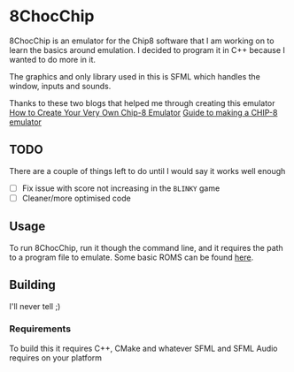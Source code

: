# 8ChocChip

8ChocChip is an emulator for the Chip8 software that I am working on to learn the basics around emulation. I decided to program it in C++ because I wanted to do more in it.

The graphics and only library used in this is SFML which handles the window, inputs and sounds.

Thanks to these two blogs that helped me through creating this emulator
[How to Create Your Very Own Chip-8 Emulator](https://www.freecodecamp.org/news/creating-your-very-own-chip-8-emulator/)
[Guide to making a CHIP-8 emulator ](https://tobiasvl.github.io/blog/write-a-chip-8-emulator/)

## TODO

There are a couple of things left to do until I would say it works well enough
- [ ] Fix issue with score not increasing in the `BLINKY` game
- [ ] Cleaner/more optimised code

## Usage

To run 8ChocChip, run it though the command line, and it requires the path to a program file to emulate. Some basic ROMS can be found [here](https://github.com/ericgrandt/chip8-emulator/tree/master/roms).

## Building

I'll never tell ;)

### Requirements

To build this it requires C++, CMake and whatever SFML and SFML Audio requires on your platform